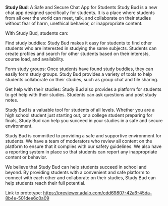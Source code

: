 **Study Bud**: A Safe and Secure Chat App for Students
Study Bud is a new chat app designed specifically for students. It is a place where students from all over the world can meet, talk, and collaborate on their studies without fear of harm, unethical behavior, or inappropriate content.

With Study Bud, students can:

   Find study buddies: Study Bud makes it easy for students to find other students who are interested in studying the same subjects. Students can create profiles and search 
   for other students based on their interests, course load, and availability.
   
   Form study groups: Once students have found study buddies, they can easily form study groups. Study Bud provides a variety of tools to help students collaborate on their 
   studies, such as group chat and file sharing.
   
   Get help with their studies: Study Bud also provides a platform for students to get help with their studies. Students can ask questions and post study notes.
   
Study Bud is a valuable tool for students of all levels. Whether you are a high school student just starting out, or a college student preparing for finals, Study Bud can help you succeed in your studies in a safe and secure environment.

Study Bud is committed to providing a safe and supportive environment for students. We have a team of moderators who review all content on the platform to ensure that it complies with our safety guidelines. We also have a reporting system in place so that students can report any inappropriate content or behavior.

We believe that Study Bud can help students succeed in school and beyond. By providing students with a convenient and safe platform to connect with each other and collaborate on their studies, Study Bud can help students reach their full potential.

Link to prototype: https://previewer.adalo.com/cdd69807-42a6-45da-8b4e-501dee6c0a09
